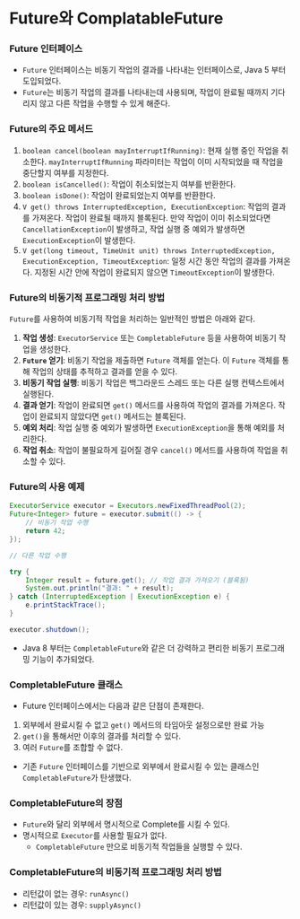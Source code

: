 # Future와 ComplatableFuture
### Future 인터페이스
* `Future` 인터페이스는 비동기 작업의 결과를 나타내는 인터페이스로, Java 5 부터 도입되었다.
* `Future`는 비동기 작업의 결과를 나타내는데 사용되며, 작업이 완료될 때까지 기다리지 않고 다른 작업을 수행할 수 있게 해준다.
### Future의 주요 메서드
1. `boolean cancel(boolean mayInterruptIfRunning)`: 현재 실행 중인 작업을 취소한다. `mayInterruptIfRunning` 파라미터는 작업이 이미 시작되었을 때 작업을 중단할지 여부를 지정한다.
2. `boolean isCancelled()`: 작업이 취소되었는지 여부를 반환한다.
3. `boolean isDone()`: 작업이 완료되었는지 여부를 반환한다.
4. `V get() throws InterruptedException, ExecutionException`: 작업의 결과를 가져온다. 작업이 완료될 때까지 블록된다. 만약 작업이 이미 취소되었다면 `CancellationException`이 발생하고, 작업 실행 중 예외가 발생하면 `ExecutionException`이 발생한다.
5. `V get(long timeout, TimeUnit unit) throws InterruptedException, ExecutionException, TimeoutException`: 일정 시간 동안 작업의 결과를 가져온다. 지정된 시간 안에 작업이 완료되지 않으면 `TimeoutException`이 발생한다.
### Future의 비동기적 프로그래밍 처리 방법
`Future`를 사용하여 비동기적 작업을 처리하는 일반적인 방법은 아래와 같다.

1. **작업 생성**: `ExecutorService` 또는 `CompletableFuture` 등을 사용하여 비동기 작업을 생성한다.
2. **`Future` 얻기**: 비동기 작업을 제출하면 `Future` 객체를 얻는다. 이 `Future` 객체를 통해 작업의 상태를 추적하고 결과를 얻을 수 있다.
3. **비동기 작업 실행**: 비동기 작업은 백그라운드 스레드 또는 다른 실행 컨텍스트에서 실행된다.
4. **결과 얻기**: 작업이 완료되면 `get()` 메서드를 사용하여 작업의 결과를 가져온다. 작업이 완료되지 않았다면 `get()` 메서드는 블록된다.
5. **예외 처리**: 작업 실행 중 예외가 발생하면 `ExecutionException`을 통해 예외를 처리한다.
6. **작업 취소**: 작업이 불필요하게 길어질 경우 `cancel()` 메서드를 사용하여 작업을 취소할 수 있다.
### Future의 사용 예제
```java
ExecutorService executor = Executors.newFixedThreadPool(2);
Future<Integer> future = executor.submit(() -> {
    // 비동기 작업 수행
    return 42;
});

// 다른 작업 수행

try {
    Integer result = future.get(); // 작업 결과 가져오기 (블록됨)
    System.out.println("결과: " + result);
} catch (InterruptedException | ExecutionException e) {
    e.printStackTrace();
}

executor.shutdown();
```
* Java 8 부터는 `CompletableFuture`와 같은 더 강력하고 편리한 비동기 프로그래밍 기능이 추가되었다.
### CompletableFuture 클래스
* Future 인터페이스에서는 다음과 같은 단점이 존재한다.
1. 외부에서 완료시킬 수 없고 `get()` 메서드의 타임아웃 설정으로만 완료 가능
2. `get()`을 통해서만 이후의 결과를 처리할 수 있다.
3. 여러 `Future`를 조합할 수 없다.
* 기존 `Future` 인터페이스를 기반으로 외부에서 완료시킬 수 있는 클래스인 `CompletableFuture`가 탄생했다.
### CompletableFuture의 장점
* `Future`와 달리 외부에서 명시적으로 Complete를 시킬 수 있다.
* 명시적으로 `Executor`를 사용할 필요가 없다.
  * `CompletableFuture` 만으로 비동기적 작업들을 실행할 수 있다.
### CompletableFuture의 비동기적 프로그래밍 처리 방법
* 리턴값이 없는 경우: `runAsync()`
* 리턴값이 있는 경우: `supplyAsync()`

